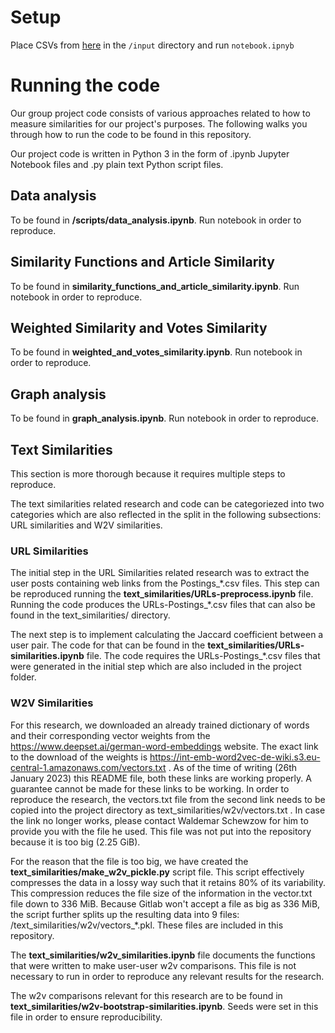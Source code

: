 # Setup
Place CSVs from [here](https://sna22w.jupyter.hpc.tuwien.ac.at) in the `/input` directory and run `notebook.ipnyb`

# Running the code
Our group project code consists of various approaches related to how to measure similarities for our project's purposes. The following walks you through how to run the code to be found in this repository.

Our project code is written in Python 3 in the form of .ipynb Jupyter Notebook files and .py plain text Python script files.

## Data analysis 
To be found in **/scripts/data_analysis.ipynb**. Run notebook in order to reproduce.

## Similarity Functions and Article Similarity
To be found in **similarity_functions_and_article_similarity.ipynb**. Run notebook in order to reproduce.

## Weighted Similarity and Votes Similarity
To be found in **weighted_and_votes_similarity.ipynb**. Run notebook in order to reproduce.

## Graph analysis
To be found in **graph_analysis.ipynb**. Run notebook in order to reproduce.

## Text Similarities
This section is more thorough because it requires multiple steps to reproduce.

The text similarities related research and code can be categoriezed into two categories which are also reflected in the split in the following subsections: URL similarities and W2V similarities.

### URL Similarities
The initial step in the URL Similarities related research was to extract the user posts containing web links from the Postings_\*.csv files. This step can be reproduced running the **text_similarities/URLs-preprocess.ipynb** file. Running the code produces the URLs-Postings_\*.csv files that can also be found in the text_similarities/ directory.

The next step is to implement calculating the Jaccard coefficient between a user pair. The code for that can be found in the **text_similarities/URLs-similarities.ipynb** file. The code requires the URLs-Postings_\*.csv files that were generated in the initial step which are also included in the project folder.

### W2V Similarities
For this research, we downloaded an already trained dictionary of words and their corresponding vector weights from the https://www.deepset.ai/german-word-embeddings website. The exact link to the download of the weights is https://int-emb-word2vec-de-wiki.s3.eu-central-1.amazonaws.com/vectors.txt . As of the time of writing (26th January 2023) this README file, both these links are working properly. A guarantee cannot be made for these links to be working. In order to reproduce the research, the vectors.txt file from the second link needs to be copied into the project directory as text_similarities/w2v/vectors.txt . In case the link no longer works, please contact Waldemar Schewzow for him to provide you with the file he used. This file was not put into the repository because it is too big (2.25 GiB).

For the reason that the file is too big, we have created the **text_similarities/make_w2v_pickle.py** script file. This script effectively compresses the data in a lossy way such that it retains 80% of its variability. This compression reduces the file size of the information in the vector.txt file down to 336 MiB. Because Gitlab won't accept a file as big as 336 MiB, the script further splits up the resulting data into 9 files: /text_similarities/w2v/vectors_\*.pkl. These files are included in this repository.

The **text_similarities/w2v_similarities.ipynb** file documents the functions that were written to make user-user w2v comparisons. This file is not necessary to run in order to reproduce any relevant results for the research.

The w2v comparisons relevant for this research are to be found in **text_similarities/w2v-bootstrap-similarities.ipynb**. Seeds were set in this file in order to ensure reproducibility.
